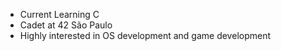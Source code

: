 

- Current Learning C
- Cadet at 42 São Paulo
- Highly interested in OS development and game development
